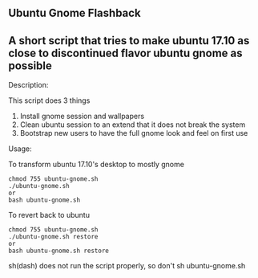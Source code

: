 Ubuntu Gnome Flashback
-----
A short script that tries to make ubuntu 17.10 as close to discontinued flavor ubuntu gnome as possible
-----
Description:

This script does 3 things
1. Install gnome session and wallpapers
2. Clean ubuntu session to an extend that it does not break the system
3. Bootstrap new users to have the full gnome look and feel on first use

Usage:

To transform ubuntu 17.10's desktop to mostly gnome

	chmod 755 ubuntu-gnome.sh
	./ubuntu-gnome.sh
	or
	bash ubuntu-gnome.sh

To revert back to ubuntu

	chmod 755 ubuntu-gnome.sh
	./ubuntu-gnome.sh restore
	or
	bash ubuntu-gnome.sh restore
	

sh(dash) does not run the script properly, so don't sh ubuntu-gnome.sh

